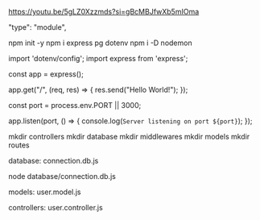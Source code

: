 https://youtu.be/5gLZ0Xzzmds?si=gBcMBJfwXb5mIOma

"type": "module",

npm init -y
npm i express pg dotenv
npm i -D nodemon


import 'dotenv/config';
import express from 'express';

const app = express();

app.get("/", (req, res) => {
  res.send("Hello World!");
});

const port = process.env.PORT || 3000;

app.listen(port, () => {
  console.log(`Server listening on port ${port}`);
});


mkdir controllers
mkdir database
mkdir middlewares
mkdir models
mkdir routes

database:
  connection.db.js

node database/connection.db.js

models:
  user.model.js

controllers:
  user.controller.js
